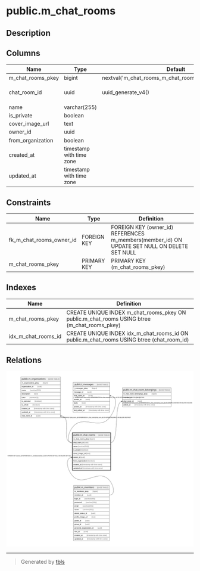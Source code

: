 # public.m_chat_rooms

## Description

## Columns

| Name | Type | Default | Nullable | Children | Parents | Comment |
| ---- | ---- | ------- | -------- | -------- | ------- | ------- |
| m_chat_rooms_pkey | bigint | nextval('m_chat_rooms_m_chat_rooms_pkey_seq'::regclass) | false |  |  |  |
| chat_room_id | uuid | uuid_generate_v4() | false | [public.m_organizations](public.m_organizations.md) [public.t_messages](public.t_messages.md) [public.m_chat_room_belongings](public.m_chat_room_belongings.md) |  |  |
| name | varchar(255) |  | true |  |  |  |
| is_private | boolean |  | false |  |  |  |
| cover_image_url | text |  | true |  |  |  |
| owner_id | uuid |  | true |  | [public.m_members](public.m_members.md) |  |
| from_organization | boolean |  | false |  |  |  |
| created_at | timestamp with time zone |  | false |  |  |  |
| updated_at | timestamp with time zone |  | false |  |  |  |

## Constraints

| Name | Type | Definition |
| ---- | ---- | ---------- |
| fk_m_chat_rooms_owner_id | FOREIGN KEY | FOREIGN KEY (owner_id) REFERENCES m_members(member_id) ON UPDATE SET NULL ON DELETE SET NULL |
| m_chat_rooms_pkey | PRIMARY KEY | PRIMARY KEY (m_chat_rooms_pkey) |

## Indexes

| Name | Definition |
| ---- | ---------- |
| m_chat_rooms_pkey | CREATE UNIQUE INDEX m_chat_rooms_pkey ON public.m_chat_rooms USING btree (m_chat_rooms_pkey) |
| idx_m_chat_rooms_id | CREATE UNIQUE INDEX idx_m_chat_rooms_id ON public.m_chat_rooms USING btree (chat_room_id) |

## Relations

![er](public.m_chat_rooms.svg)

---

> Generated by [tbls](https://github.com/k1LoW/tbls)
